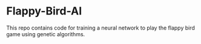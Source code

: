 # Flappy-Bird-AI
This repo contains code for training a neural network to play the flappy bird game using genetic algorithms.
